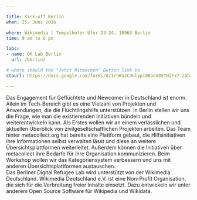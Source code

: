 ```yaml
---

title: Kick-off Berlin
when: 25. Juni 2016

where: Wikimedia | Tempelhofer Ufer 23-24, 10963 Berlin
time: 9 am to 6 pm

labs:
- name: OK Lab Berlin
  url: /berlin/

# where should the "Jetzt Mitmachen" Button link to
ctaurl: https://docs.google.com/forms/d/1rnKGJC3hlypi0BooX85THiFx7-zbbJNa9g1sBQWrc8o/viewform

---
```


Das Engagement für Geflüchtete und Newcomer in Deutschland ist enorm. Allein im Tech-Bereich gibt es eine Vielzahl von Projekten und Anwendungen, die die Flüchtlingshilfe unterstützen. In Berlin stellen wir uns die Frage, wie man die existierenden Initiativen bündeln und weiterentwickeln kann. Als Erstes wollen wir an einem verlässlichen und aktuellen Überblick von zivilgesellschaftlichen Projekten arbeiten. Das Team hinter metacollect.org hat bereits eine Plattform gebaut, die Hilfsinitiativen ihre Informationen selbst verwalten lässt und diese an weitere Übersichtsplattformen weiterleitet. Außerdem können die Initiativen über metacollect ihre Bedarfe für ihre Organisation kommunizieren. Beim Workshop wollen wir das Kategoriensystem verbessern und uns mit anderen Übersichtsplattformen austauschen.
<br>
Das Berliner Digital Refugee Lab wird unterstützt von der Wikimedia Deutschland. Wikimedia Deutschland e.V. ist eine Non-Profit Organisation, die sich für die Verbreitung freier Inhalte einsetzt. Dazu entwickeln wir unter anderem Open Source Software für Wikipedia und Wikidata.
